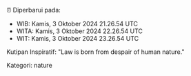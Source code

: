 ⏰ Diperbarui pada:
- WIB: Kamis, 3 Oktober 2024 21.26.54 UTC
- WITA: Kamis, 3 Oktober 2024 22.26.54 UTC
- WIT: Kamis, 3 Oktober 2024 23.26.54 UTC

Kutipan Inspiratif:
"Law is born from despair of human nature."


Kategori: nature

